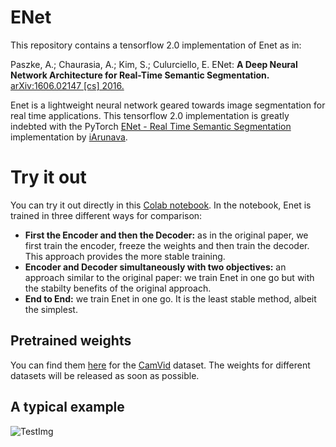 # ENet

This repository contains a tensorflow 2.0 implementation of Enet as in: 

Paszke, A.; Chaurasia, A.; Kim, S.; Culurciello, E. ENet: **A Deep Neural Network Architecture for Real-Time Semantic Segmentation.** [arXiv:1606.02147 [cs] 2016.](https://arxiv.org/pdf/1606.02147.pdf)

 Enet is a lightweight neural network geared towards image segmentation for real time applications. This tensorflow 2.0 implementation is greatly indebted with the PyTorch [ENet - Real Time Semantic Segmentation](https://github.com/iArunava/ENet-Real-Time-Semantic-Segmentation) implementation by [iArunava](https://github.com/iArunava). 

# Try it out

You can try it out directly in this [Colab notebook](https://colab.research.google.com/github/gevero/enet_tensorflow/blob/master/notebooks/Enet%20CamVid%20Training.ipynb). In the notebook, Enet is trained in three different ways for comparison:

- **First the Encoder and then the Decoder:** as in the original paper, we first train the encoder, freeze the weights and then train the decoder. This approach provides the more stable training.
-  **Encoder and  Decoder simultaneously with two objectives:** an approach similar to the original paper: we train Enet in one go but with the stabilty benefits of the original approach.
-  **End to End:** we train Enet in one go. It is the least stable method, albeit the simplest.

## Pretrained weights

You can find them [here](https://drive.google.com/open?id=1rQN_855G-iHZkPe7KEI-P5PF8U4uIf40) for the [CamVid](http://mi.eng.cam.ac.uk/research/projects/VideoRec/CamVid/) dataset. The weights for different datasets will be released as soon as possible.

## A typical example
![TestImg](https://github.com/gevero/enet_tensorflow/blob/master/Images/SegmentationExample.png)

